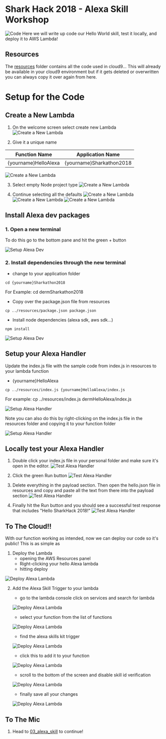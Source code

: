 # Shark Hack 2018 - Alexa Skill Workshop
![Code](../images/SharkHack%202018%20Alexa%20Workshop%20Banner%20-%20Code.png)
Here we will write up code our Hello World skill, test it locally, and deploy it to AWS Lambda!

## Resources
The [resources](../resources) folder contains all the code used in cloud9... This will already be available in your cloud9
environment but if it gets deleted or overwritten you can always copy it over again from here.

# Setup for the Code
## Create a New Lambda
1. On the welcome screen select create new Lambda
![Create a New Lambda](../images/Cloud9_Step1.png)

2. Give it a unique name

| Function Name | Application Name |
| --- | --- |
|{yourname}HelloAlexa | {yourname}Sharkathon2018 |

![Create a New Lambda](../images/Cloud9_Step2.png)

3. Select empty Node project type
![Create a New Lambda](../images/Cloud9_Step3.png)

4. Continue selecting all the defaults
![Create a New Lambda](../images/Cloud9_Step4a.png)
![Create a New Lambda](../images/Cloud9_Step4b.png)
![Create a New Lambda](../images/Cloud9_Step4c.png)

## Install Alexa dev packages
### 1. Open a new terminal
To do this go to the bottom pane and hit the green + button

![Setup Alexa Dev](../images/Cloud9_Step5.png)

### 2. Install dependencies through the new terminal
+ change to your application folder
```
cd {yourname}Sharkathon2018
```
For Example: cd dermSharkathon2018

+ Copy over the package.json file from resources
```
cp ../resources/package.json package.json
```

+ Install node dependencies (alexa sdk, aws sdk...)
```
npm install
```

![Setup Alexa Dev](../images/Cloud9_Step6.png)

## Setup your Alexa Handler
Update the index.js file with the sample code from index.js in 
resources to your lambda function
* {yourname}HelloAlexa

```
cp ../resources/index.js {yourname}HelloAlexa/index.js
```
For example: cp ../resources/index.js dermHelloAlexa/index.js

![Setup Alexa Handler](../images/Cloud9_Step7a.png)

Note you can also do this by right-clicking on the index.js file in the
resources folder and copying it to your function folder

![Setup Alexa Handler](../images/Cloud9_Step7b.png)

## Locally test your Alexa Handler
1. Double click your index.js file in your personal folder and make sure it's 
open in the editor.
![Test Alexa Handler](../images/Cloud9_Step8a.png)

2. Click the green Run button
![Test Alexa Handler](../images/Cloud9_Step8b.png)

3. Delete everything in the payload section. Then open the hello.json file
in resources and copy and paste all the text from there into the payload 
section
![Test Alexa Handler](../images/Cloud9_Step8c.png)

4. Finally hit the Run button and you should see a successful
test response that includes "Hello SharkHack 2018!"
![Test Alexa Handler](../images/Cloud9_Step8d.png)

## To The Cloud!!
With our function working as intended, now we can deploy our code so it's public!
This is as simple as 

1. Deploy the Lambda
    * opening the AWS Resources panel
    * Right-clicking your hello Alexa lambda
    * hitting deploy
    
![Deploy Alexa Lambda](../images/Cloud9_Step9.png)

2. Add the Alexa Skill Trigger to your lambda
    * go to the lambda console
    click on services and search for lambda

    ![Deploy Alexa Lambda](../images/Cloud9_Step9b.png)

    * select your function from the list of functions

    ![Deploy Alexa Lambda](../images/Cloud9_Step9c.png)

    * find the alexa skills kit trigger

    ![Deploy Alexa Lambda](../images/Cloud9_Step9d.png)

    * click this to add it to your function

    ![Deploy Alexa Lambda](../images/Cloud9_Step9e.png)

    * scroll to the bottom of the screen and disable skill id verification

    ![Deploy Alexa Lambda](../images/Cloud9_Step9f.png)

    * finally save all your changes

    ![Deploy Alexa Lambda](../images/Cloud9Step9g.png)

## To The Mic
1. Head to [03_alexa_skill](../03_alexa_skill) to continue!

